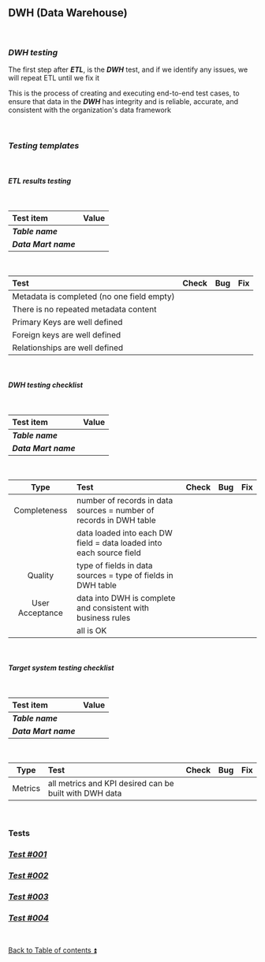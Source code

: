 ## DWH (Data Warehouse)  

<p><br></p>

### **_DWH testing_**  

The first step after **_ETL_**, is the **_DWH_** test, and if we identify any issues, we will repeat ETL until we fix it  

This is the process of creating and executing end-to-end test cases, to ensure that data in the **_DWH_** has integrity and is reliable, accurate, and consistent with the organization's data framework  

<p><br></p>

### **_Testing templates_**  

<p><br></p>

#### **_ETL results testing_**  

<p><br></p>

| Test item             | Value                          |
| :-------------------- | :----------------------------- |
| **_Table name_**      |                                |
| **_Data Mart name_**  |                                |

<p><br></p>

| Test                                                                                  | Check | Bug                               | Fix                               |
| :------------------------------------------------------------------------------------ | :---: | :-------------------------------- | :-------------------------------- |
| Metadata is completed (no one field empty)                                            |       |                                   |                                   |
| There is no repeated metadata content                                                 |       |                                   |                                   |
| Primary Keys are well defined                                                         |       |                                   |                                   |
| Foreign keys are well defined                                                         |       |                                   |                                   |
| Relationships are well defined                                                        |       |                                   |                                   |

<p><br></p>

#### **_DWH testing checklist_**  

<p><br></p>

| Test item             | Value                          |
| :-------------------- | :----------------------------- |
| **_Table name_**      |                                |
| **_Data Mart name_**  |                                | 

<p><br></p>

| Type            | Test                                                                | Check | Bug                               | Fix                               |
| :-------------: | :------------------------------------------------------------------ | :---: | :-------------------------------- | :-------------------------------- |
| Completeness    | number of records in data sources = number of records in DWH table  |       |                                   |                                   |
|                 | data loaded into each DW field = data loaded into each source field |       |                                   |                                   |
| Quality         | type of fields in data sources = type of fields in DWH table        |       |                                   |                                   |
| User Acceptance | data into DWH is complete and consistent with business rules        |       |                                   |                                   |
|                 | all is OK                                                           |       |                                   |                                   |

<p><br></p>

#### **_Target system testing checklist_**  

<p><br></p>

| Test item             | Value                          |
| :-------------------- | :----------------------------- |
| **_Table name_**      |                                |
| **_Data Mart name_**  |                                |

<p><br></p>

| Type            | Test                                                                | Check | Bug                               | Fix                               |
| :-------------: | :------------------------------------------------------------------ | :---: | :-------------------------------- | :-------------------------------- |
| Metrics         | all metrics and KPI desired can be built with DWH data              |       |                                   |                                   |

<p><br></p>

### Tests

### [**_Test #001_**](tests/t001.md)
### [**_Test #002_**](tests/t002.md)
### [**_Test #003_**](tests/t003.md)
### [**_Test #004_**](tests/t004.md)

<p><br></p>

[Back to Table of contents :arrow_double_up:](../README.md)